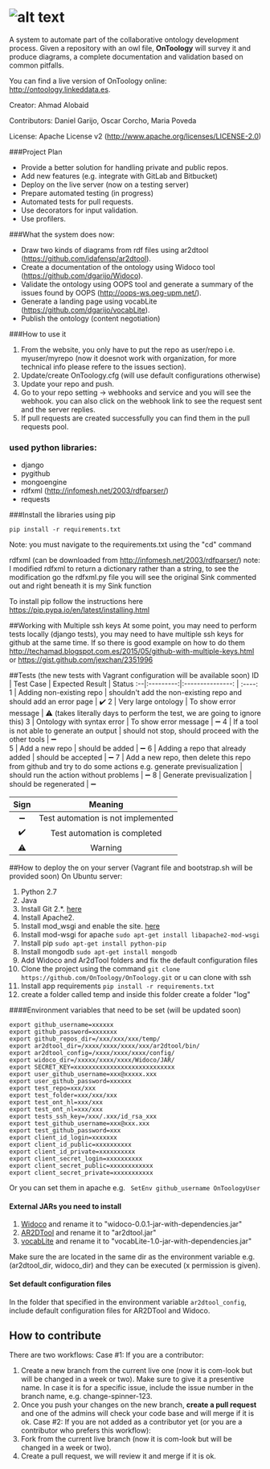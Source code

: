 # ![alt text](https://raw.githubusercontent.com/OnToology/OnToology/master/ontoology.png "OnToology")
A system to automate part of the collaborative ontology development process. Given a repository with an owl file, **OnToology** will survey it and produce diagrams, a complete documentation and validation based on common pitfalls.

You can find a live version of OnToology online: http://ontoology.linkeddata.es.

Creator: Ahmad Alobaid

Contributors: Daniel Garijo, Oscar Corcho, Maria Poveda

License: Apache License v2 (http://www.apache.org/licenses/LICENSE-2.0)


###Project Plan
* Provide a better solution for handling private and public repos.
* Add new features (e.g. integrate with GitLab and Bitbucket)
* Deploy on the live server (now on a testing server)
* Prepare automated testing (in progress)
* Automated tests for pull requests.
* Use decorators for input validation.
* Use profilers.


###What the system does now:
* Draw two kinds of diagrams from rdf files using ar2dtool (https://github.com/idafensp/ar2dtool).
* Create a documentation of the ontology using Widoco tool (https://github.com/dgarijo/Widoco).
* Validate the ontology using OOPS tool and generate a summary of the issues found by OOPS (http://oops-ws.oeg-upm.net/).
* Generate a landing page using vocabLite (https://github.com/dgarijo/vocabLite).
* Publish the ontology (content negotiation)


###How to use it 
1. From the website, you only have to put the repo as user/repo i.e. myuser/myrepo (now it doesnot work with organization, for more technical info please refere to the issues section).
2. Update/create OnToology.cfg (will use default configurations otherwise)
3. Update your repo and push.
4. Go to your repo setting -> webhooks and service and you will see the webhook. you can also click on the webhook link to see the request sent and the server replies.
5. If pull requests are created successfully you can find them in the pull requests pool.


### used python libraries:
* django
* pygithub
* mongoengine
* rdfxml (http://infomesh.net/2003/rdfparser/)
* requests


###Install the libraries using pip
```
pip install -r requirements.txt
```
Note: you must navigate to the requirements.txt using the "cd" command

rdfxml (can be downloaded from http://infomesh.net/2003/rdfparser/)
note: I modified rdfxml to return a dictionary rather than a string, to see 
the modification go the rdfxml.py file you will see the original Sink commented out
 and right beneath it is my Sink function

To install pip follow the instructions here https://pip.pypa.io/en/latest/installing.html


##Working with Multiple ssh keys
At some point, you may need to perform tests locally (django tests), you may need 
to have multiple ssh keys for github at the same time. If so there is good example on
how to do them 
 http://techamad.blogspot.com.es/2015/05/github-with-multiple-keys.html or
 https://gist.github.com/jexchan/2351996


##Tests (the new tests with Vagrant configuration will be available soon)
ID | Test Case | Expected Result  | Status
:--|:---------:|:---------------: | :----:
1  | Adding non-existing repo | shouldn't add the non-existing repo and should add an error page | :heavy_check_mark:
2  | Very large ontology | To show error message | :warning: (takes literally days to perform the test, we are going to ignore this)
3  | Ontology with syntax error | To show error message | :heavy_minus_sign:
4  | If a tool is not able to generate an output | should not stop, should proceed with the other tools | :heavy_minus_sign:  
5  | Add a new repo | should be added | :heavy_minus_sign:
6  | Adding a repo that already added | should be accepted | :heavy_minus_sign:
7  | Add a new repo, then delete this repo from github and try to do some actions e.g. generate previsualization | should run the action without problems | :heavy_minus_sign:
8  | Generate previsualization | should be regenerated | :heavy_minus_sign: 


Sign | Meaning
:---:| :-----:
:heavy_minus_sign: | Test automation is not implemented
:heavy_check_mark: | Test automation is completed
:warning:          | Warning



##How to deploy the on your server (Vagrant file and bootstrap.sh will be provided soon)
On Ubuntu server: 

1. Python 2.7
2. Java
3. Install Git 2.*. [here](http://askubuntu.com/questions/571549/git-1-7-9-5-upgrade-to-current-release-of-git-2-x-on-ubuntu-12-04)
4. Install Apache2.
5. Install mod_wsgi and enable the site. [here](https://www.digitalocean.com/community/tutorials/installing-mod_wsgi-on-ubuntu-12-04)
6. Install mod-wsgi for apache ```sudo apt-get install libapache2-mod-wsgi```
7. Install pip ```sudo apt-get install python-pip```
8. Install mongodb ```sudo apt-get install mongodb```
9. Add Widoco and Ar2dTool folders and fix the default configuration files
10. Clone the project using the command ```git clone https://github.com/OnToology/OnToology.git``` or u can clone with ssh
11. Install app requirements ```pip install -r requirements.txt```
12. create a folder called temp and inside this folder create a folder "log"


####Environment variables that need to be set (will be updated soon)

```
export github_username=xxxxxx
export github_password=xxxxxxx
export github_repos_dir=/xxx/xxx/xxx/temp/
export ar2dtool_dir=/xxxx/xxxx/xxxx/xxx/ar2dtool/bin/
export ar2dtool_config=/xxxx/xxxx/xxxx/config/
export widoco_dir=/xxxxx/xxxx/xxxx/Widoco/JAR/
export SECRET_KEY=xxxxxxxxxxxxxxxxxxxxxxxxxxxx
export user_github_username=xxx@xxxxx.xxx
export user_github_password=xxxxxx
export test_repo=xxx/xxx
export test_folder=xxx/xxx/xxx
export test_ont_hl=xxx/xxx
export test_ont_nl=xxx/xxx
export tests_ssh_key=/xxx/.xxx/id_rsa_xxx
export test_github_username=xxx@xxx.xxx
export test_github_password=xxx
export client_id_login=xxxxxxx
export client_id_public=xxxxxxxxxx
export client_id_private=xxxxxxxxxx
export client_secret_login=xxxxxxxxxx
export client_secret_public=xxxxxxxxxxxx
export client_secret_private=xxxxxxxxxxx
```
Or you can set them in apache e.g. ``` SetEnv github_username OnToologyUser```


#### External JARs you need to install
1. [Widoco](http://github.com/dgarijo/Widoco/releases) and rename it to "widoco-0.0.1-jar-with-dependencies.jar"
2. [AR2DTool](http://github.com/idafensp/ar2dtool) and rename it to "ar2dtool.jar"
3. [vocabLite](http://github.com/dgarijo/vocabLite/releases) and rename it to "vocabLite-1.0-jar-with-dependencies.jar"

Make sure the are located in the same dir as the environment variable e.g. (ar2dtool_dir, widoco_dir) and they can be
executed (x permission is given).

#### Set default configuration files
In the folder that specified in the environment variable ```ar2dtool_config```, include default configuration files for
AR2DTool and Widoco.


## How to contribute
There are two workflows:
Case #1: If you are a contributor:
1. Create a new branch from the current live one (now it is com-look but will be changed in a week or two). Make sure to give it a presentive name. In case it is for a specific issue, include the issue number in the branch name, e.g. change-spinner-123.
2. Once you push your changes on the new branch, **create a pull request** and one of the admins will check your code base and will merge if it is ok.
Case #2: If you are not added as a contributor yet (or you are a contributor who prefers this workflow):
1. Fork from the current live branch (now it is com-look but will be changed in a week or two).
2. Create a pull request, we will review it and merge if it is ok.
